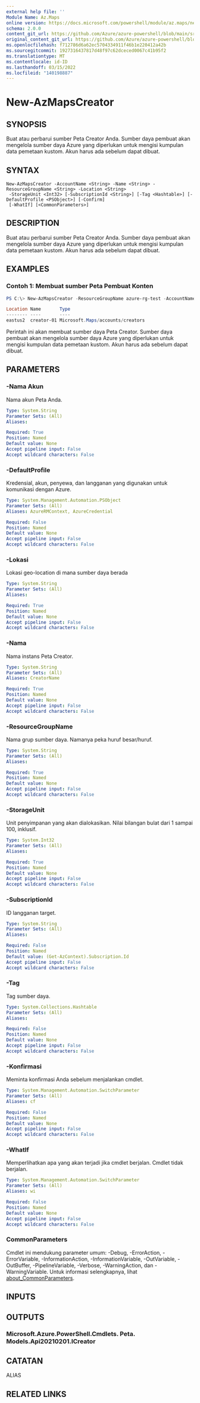 ```yaml
---
external help file: ''
Module Name: Az.Maps
online version: https://docs.microsoft.com/powershell/module/az.maps/new-azmapscreator
schema: 2.0.0
content_git_url: https://github.com/Azure/azure-powershell/blob/main/src/Maps/help/New-AzMapsCreator.md
original_content_git_url: https://github.com/Azure/azure-powershell/blob/main/src/Maps/help/New-AzMapsCreator.md
ms.openlocfilehash: f712786d6a62ec5704334911f46b1e220412a42b
ms.sourcegitcommit: 1927316437817d48f97c62dceced0067c41b95f2
ms.translationtype: MT
ms.contentlocale: id-ID
ms.lasthandoff: 03/15/2022
ms.locfileid: "140198887"
---
```

# New-AzMapsCreator

## SYNOPSIS
Buat atau perbarui sumber Peta Creator Anda.
Sumber daya pembuat akan mengelola sumber daya Azure yang diperlukan untuk mengisi kumpulan data pemetaan kustom.
Akun harus ada sebelum dapat dibuat.

## SYNTAX

```
New-AzMapsCreator -AccountName <String> -Name <String> -ResourceGroupName <String> -Location <String>
 -StorageUnit <Int32> [-SubscriptionId <String>] [-Tag <Hashtable>] [-DefaultProfile <PSObject>] [-Confirm]
 [-WhatIf] [<CommonParameters>]
```

## DESCRIPTION
Buat atau perbarui sumber Peta Creator Anda.
Sumber daya pembuat akan mengelola sumber daya Azure yang diperlukan untuk mengisi kumpulan data pemetaan kustom.
Akun harus ada sebelum dapat dibuat.

## EXAMPLES

### Contoh 1: Membuat sumber Peta Pembuat Konten
```powershell
PS C:\> New-AzMapsCreator -ResourceGroupName azure-rg-test -AccountName pwsh-mapsAccount02 -Name creator-01 -Location eastus2 -StorageUnit 3

Location Name       Type
-------- ----       ----
eastus2  creator-01 Microsoft.Maps/accounts/creators
```

Perintah ini akan membuat sumber daya Peta Creator.
Sumber daya pembuat akan mengelola sumber daya Azure yang diperlukan untuk mengisi kumpulan data pemetaan kustom.
Akun harus ada sebelum dapat dibuat.

## PARAMETERS

### -Nama Akun
Nama akun Peta Anda.

```yaml
Type: System.String
Parameter Sets: (All)
Aliases:

Required: True
Position: Named
Default value: None
Accept pipeline input: False
Accept wildcard characters: False
```

### -DefaultProfile
Kredensial, akun, penyewa, dan langganan yang digunakan untuk komunikasi dengan Azure.

```yaml
Type: System.Management.Automation.PSObject
Parameter Sets: (All)
Aliases: AzureRMContext, AzureCredential

Required: False
Position: Named
Default value: None
Accept pipeline input: False
Accept wildcard characters: False
```

### -Lokasi
Lokasi geo-location di mana sumber daya berada

```yaml
Type: System.String
Parameter Sets: (All)
Aliases:

Required: True
Position: Named
Default value: None
Accept pipeline input: False
Accept wildcard characters: False
```

### -Nama
Nama instans Peta Creator.

```yaml
Type: System.String
Parameter Sets: (All)
Aliases: CreatorName

Required: True
Position: Named
Default value: None
Accept pipeline input: False
Accept wildcard characters: False
```

### -ResourceGroupName
Nama grup sumber daya.
Namanya peka huruf besar/huruf.

```yaml
Type: System.String
Parameter Sets: (All)
Aliases:

Required: True
Position: Named
Default value: None
Accept pipeline input: False
Accept wildcard characters: False
```

### -StorageUnit
Unit penyimpanan yang akan dialokasikan.
Nilai bilangan bulat dari 1 sampai 100, inklusif.

```yaml
Type: System.Int32
Parameter Sets: (All)
Aliases:

Required: True
Position: Named
Default value: None
Accept pipeline input: False
Accept wildcard characters: False
```

### -SubscriptionId
ID langganan target.

```yaml
Type: System.String
Parameter Sets: (All)
Aliases:

Required: False
Position: Named
Default value: (Get-AzContext).Subscription.Id
Accept pipeline input: False
Accept wildcard characters: False
```

### -Tag
Tag sumber daya.

```yaml
Type: System.Collections.Hashtable
Parameter Sets: (All)
Aliases:

Required: False
Position: Named
Default value: None
Accept pipeline input: False
Accept wildcard characters: False
```

### -Konfirmasi
Meminta konfirmasi Anda sebelum menjalankan cmdlet.

```yaml
Type: System.Management.Automation.SwitchParameter
Parameter Sets: (All)
Aliases: cf

Required: False
Position: Named
Default value: None
Accept pipeline input: False
Accept wildcard characters: False
```

### -WhatIf
Memperlihatkan apa yang akan terjadi jika cmdlet berjalan.
Cmdlet tidak berjalan.

```yaml
Type: System.Management.Automation.SwitchParameter
Parameter Sets: (All)
Aliases: wi

Required: False
Position: Named
Default value: None
Accept pipeline input: False
Accept wildcard characters: False
```

### CommonParameters
Cmdlet ini mendukung parameter umum: -Debug, -ErrorAction, -ErrorVariable, -InformationAction, -InformationVariable, -OutVariable, -OutBuffer, -PipelineVariable, -Verbose, -WarningAction, dan -WarningVariable. Untuk informasi selengkapnya, lihat [about_CommonParameters](http://go.microsoft.com/fwlink/?LinkID=113216).

## INPUTS

## OUTPUTS

### Microsoft.Azure.PowerShell.Cmdlets. Peta. Models.Api20210201.ICreator

## CATATAN

ALIAS

## RELATED LINKS

